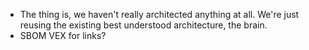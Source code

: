 - The thing is, we haven't really architected anything at all. We're just reusing the existing best understood architecture, the brain.
- SBOM VEX for links?